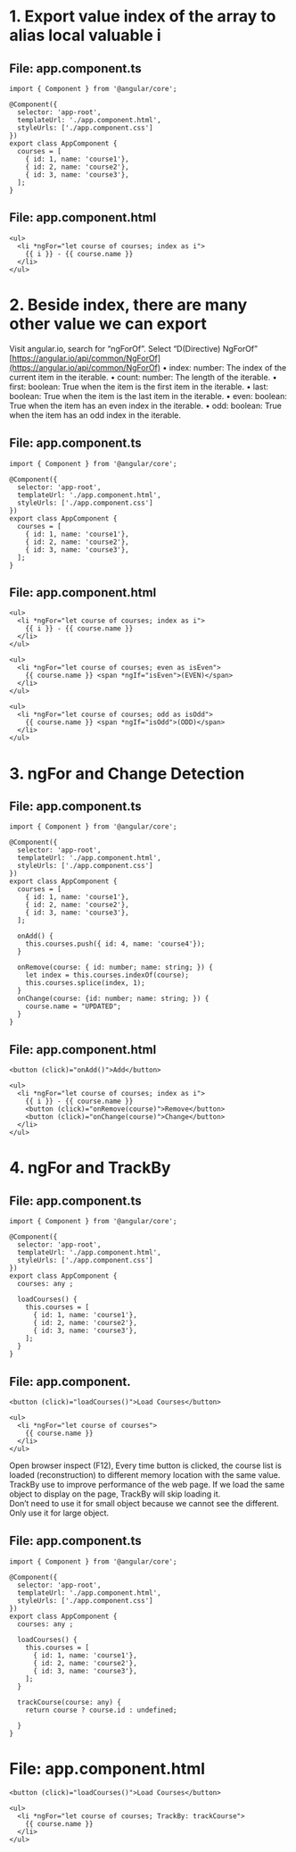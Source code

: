 # 1. Export value index of the array to alias local valuable i 
## File: app.component.ts
```
import { Component } from '@angular/core';

@Component({
  selector: 'app-root',
  templateUrl: './app.component.html',
  styleUrls: ['./app.component.css']
})
export class AppComponent {
  courses = [
    { id: 1, name: 'course1'},
    { id: 2, name: 'course2'},
    { id: 3, name: 'course3'},
  ];
}
```
## File: app.component.html 
```
<ul>
  <li *ngFor="let course of courses; index as i">
    {{ i }} - {{ course.name }}
  </li>
</ul>
```
# 2. Beside index, there are many other value we can export
Visit angular.io, search for “ngForOf”. Select “D(Directive) NgForOf”
[https://angular.io/api/common/NgForOf](https://angular.io/api/common/NgForOf)
•	index: number: The index of the current item in the iterable.
•	count: number: The length of the iterable.
•	first: boolean: True when the item is the first item in the iterable.
•	last: boolean: True when the item is the last item in the iterable.
•	even: boolean: True when the item has an even index in the iterable.
•	odd: boolean: True when the item has an odd index in the iterable.
## File: app.component.ts
```
import { Component } from '@angular/core';

@Component({
  selector: 'app-root',
  templateUrl: './app.component.html',
  styleUrls: ['./app.component.css']
})
export class AppComponent {
  courses = [
    { id: 1, name: 'course1'},
    { id: 2, name: 'course2'},
    { id: 3, name: 'course3'},
  ];
}
```
## File: app.component.html 
```
<ul>
  <li *ngFor="let course of courses; index as i">
    {{ i }} - {{ course.name }}
  </li>
</ul>

<ul>
  <li *ngFor="let course of courses; even as isEven">
    {{ course.name }} <span *ngIf="isEven">(EVEN)</span>
  </li>
</ul>

<ul>
  <li *ngFor="let course of courses; odd as isOdd">
    {{ course.name }} <span *ngIf="isOdd">(ODD)</span>
  </li>
</ul>
```
# 3. ngFor and Change Detection
## File: app.component.ts
```
import { Component } from '@angular/core';

@Component({
  selector: 'app-root',
  templateUrl: './app.component.html',
  styleUrls: ['./app.component.css']
})
export class AppComponent {
  courses = [
    { id: 1, name: 'course1'},
    { id: 2, name: 'course2'},
    { id: 3, name: 'course3'},
  ];

  onAdd() {
    this.courses.push({ id: 4, name: 'course4'});
  }

  onRemove(course: { id: number; name: string; }) {
    let index = this.courses.indexOf(course);
    this.courses.splice(index, 1);
  }
  onChange(course: {id: number; name: string; }) {
    course.name = "UPDATED";
  }
}
```
## File: app.component.html 
```
<button (click)="onAdd()">Add</button>

<ul>
  <li *ngFor="let course of courses; index as i">
    {{ i }} - {{ course.name }}
    <button (click)="onRemove(course)">Remove</button>
    <button (click)="onChange(course)">Change</button>
  </li>
</ul>
```
# 4. ngFor and TrackBy
## File: app.component.ts
```
import { Component } from '@angular/core';

@Component({
  selector: 'app-root',
  templateUrl: './app.component.html',
  styleUrls: ['./app.component.css']
})
export class AppComponent {
  courses: any ;

  loadCourses() {
    this.courses = [
      { id: 1, name: 'course1'},
      { id: 2, name: 'course2'},
      { id: 3, name: 'course3'},
    ];
  }
}
```
## File: app.component.
```
<button (click)="loadCourses()">Load Courses</button>

<ul>
  <li *ngFor="let course of courses">
    {{ course.name }}
  </li>
</ul>
```
Open browser inspect (F12), Every time button is clicked, the course list is loaded (reconstruction) to different memory location with the same value.<br>
TrackBy use to improve performance of the web page. If we load the same object to display on the page, TrackBy will skip loading it.<br>
Don’t need to use it for small object because we cannot see the different.<br>
Only use it for large object.<br>

## File: app.component.ts
```
import { Component } from '@angular/core';

@Component({
  selector: 'app-root',
  templateUrl: './app.component.html',
  styleUrls: ['./app.component.css']
})
export class AppComponent {
  courses: any ;

  loadCourses() {
    this.courses = [
      { id: 1, name: 'course1'},
      { id: 2, name: 'course2'},
      { id: 3, name: 'course3'},
    ];
  }

  trackCourse(course: any) {
    return course ? course.id : undefined;

  }
}
```
# File: app.component.html
```
<button (click)="loadCourses()">Load Courses</button>

<ul>
  <li *ngFor="let course of courses; TrackBy: trackCourse">
    {{ course.name }}
  </li>
</ul>
```
